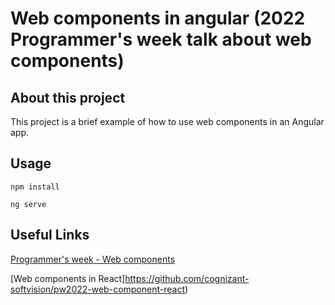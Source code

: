 # Web components in angular (2022 Programmer's week talk about web components)
## About this project
This project is a brief example of how to use web components in an Angular app.

## Usage
`npm install`

`ng serve`

## Useful Links
[Programmer's week - Web components](https://github.com/cognizant-softvision/pw2022-web-components)

[Web components in React]https://github.com/cognizant-softvision/pw2022-web-component-react)
